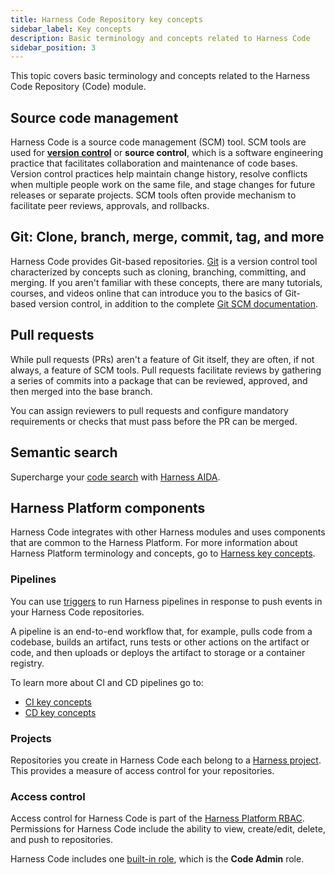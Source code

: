 ```yaml
---
title: Harness Code Repository key concepts
sidebar_label: Key concepts
description: Basic terminology and concepts related to Harness Code
sidebar_position: 3
---
```


This topic covers basic terminology and concepts related to the Harness Code Repository (Code) module.

## Source code management

Harness Code is a source code management (SCM) tool. SCM tools are used for [**version control**](https://en.wikipedia.org/wiki/Version_control) or **source control**, which is a software engineering practice that facilitates collaboration and maintenance of code bases. Version control practices help maintain change history, resolve conflicts when multiple people work on the same file, and stage changes for future releases or separate projects. SCM tools often provide mechanism to facilitate peer reviews, approvals, and rollbacks.

## Git: Clone, branch, merge, commit, tag, and more

Harness Code provides Git-based repositories. [Git](https://en.wikipedia.org/wiki/Git) is a version control tool characterized by concepts such as cloning, branching, committing, and merging. If you aren't familiar with these concepts, there are many tutorials, courses, and videos online that can introduce you to the basics of Git-based version control, in addition to the complete [Git SCM documentation](https://git-scm.com/doc).

## Pull requests

While pull requests (PRs) aren't a feature of Git itself, they are often, if not always, a feature of SCM tools. Pull requests facilitate reviews by gathering a series of commits into a package that can be reviewed, approved, and then merged into the base branch.

You can assign reviewers to pull requests and configure mandatory requirements or checks that must pass before the PR can be merged.

## Semantic search

Supercharge your [code search](../work-in-repos/semantic-search) with [Harness AIDA](/docs/platform/harness-aida/aida-overview).

## Harness Platform components

Harness Code integrates with other Harness modules and uses components that are common to the Harness Platform. For more information about Harness Platform terminology and concepts, go to [Harness key concepts](/docs/platform/get-started/key-concepts.md).

### Pipelines

You can use [triggers](../pipelines/code-triggers.md) to run Harness pipelines in response to push events in your Harness Code repositories.

A pipeline is an end-to-end workflow that, for example, pulls code from a codebase, builds an artifact, runs tests or other actions on the artifact or code, and then uploads or deploys the artifact to storage or a container registry.

To learn more about CI and CD pipelines go to:

* [CI key concepts](../../continuous-integration/get-started/key-concepts.md)
* [CD key concepts](../../continuous-delivery/get-started/key-concepts.md)

### Projects

Repositories you create in Harness Code each belong to a [Harness project](https://developer.harness.io/docs/platform/get-started/key-concepts#organizations-and-projects). This provides a measure of access control for your repositories.

### Access control

Access control for Harness Code is part of the [Harness Platform RBAC](/docs/platform/role-based-access-control/rbac-in-harness.md). Permissions for Harness Code include the ability to view, create/edit, delete, and push to repositories.

Harness Code includes one [built-in role](/docs/platform/role-based-access-control/add-manage-roles.md), which is the **Code Admin** role.
